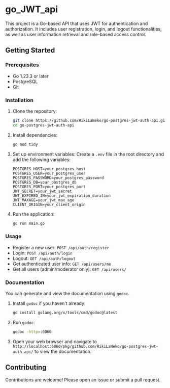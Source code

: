 # go\_JWT\_api

This project is a Go-based API that uses JWT for authentication and authorization. It includes user registration, login, and logout functionalities, as well as user information retrieval and role-based access control.

## Getting Started

### Prerequisites

- Go 1.23.3 or later
- PostgreSQL
- Git

### Installation

1. Clone the repository:
    ```sh
    git clone https://github.com/RikiLaNeko/go-postgres-jwt-auth-api.git
    cd go-postgres-jwt-auth-api
    ```

2. Install dependencies:
    ```sh
    go mod tidy
    ```

3. Set up environment variables:
   Create a `.env` file in the root directory and add the following variables:
    ```env
    POSTGRES_HOST=your_postgres_host
    POSTGRES_USER=your_postgres_user
    POSTGRES_PASSWORD=your_postgres_password
    POSTGRES_DB=your_postgres_db
    POSTGRES_PORT=your_postgres_port
    JWT_SECRET=your_jwt_secret
    JWT_EXPIRED_IN=your_jwt_expiration_duration
    JWT_MAXAGE=your_jwt_max_age
    CLIENT_ORIGIN=your_client_origin
    ```

4. Run the application:
    ```sh
    go run main.go
    ```

### Usage

- Register a new user: `POST /api/auth/register`
- Login: `POST /api/auth/login`
- Logout: `GET /api/auth/logout`
- Get authenticated user info: `GET /api/users/me`
- Get all users (admin/moderator only): `GET /api/users/`

### Documentation

You can generate and view the documentation using `godoc`.

1. Install `godoc` if you haven't already:
    ```sh
    go install golang.org/x/tools/cmd/godoc@latest
    ```

2. Run `godoc`:
    ```sh
    godoc -http=:6060
    ```

3. Open your web browser and navigate to `http://localhost:6060/pkg/github.com/RikiLaNeko/go-postgres-jwt-auth-api/` to view the documentation.

## Contributing

Contributions are welcome! Please open an issue or submit a pull request.